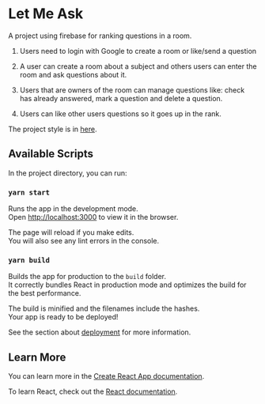 # Let Me Ask

A project using firebase for ranking questions in a room.

1. Users need to login with Google to create a room or like/send a question

1. A user can create a room about a subject and others users can enter the room and ask questions about it.

1. Users that are owners of the room can manage questions like: check has already answered, mark a question and delete a question.

1. Users can like other users questions so it goes up in the rank.

The project style is in [here](https://www.figma.com/file/Vmnblz3jCz2YZ40lCMZzkJ/Letmeask?node-id=45%3A3278).

## Available Scripts

In the project directory, you can run:

### `yarn start`

Runs the app in the development mode.\
Open [http://localhost:3000](http://localhost:3000) to view it in the browser.

The page will reload if you make edits.\
You will also see any lint errors in the console.

### `yarn build`

Builds the app for production to the `build` folder.\
It correctly bundles React in production mode and optimizes the build for the best performance.

The build is minified and the filenames include the hashes.\
Your app is ready to be deployed!

See the section about [deployment](https://facebook.github.io/create-react-app/docs/deployment) for more information.

## Learn More

You can learn more in the [Create React App documentation](https://facebook.github.io/create-react-app/docs/getting-started).

To learn React, check out the [React documentation](https://reactjs.org/).
